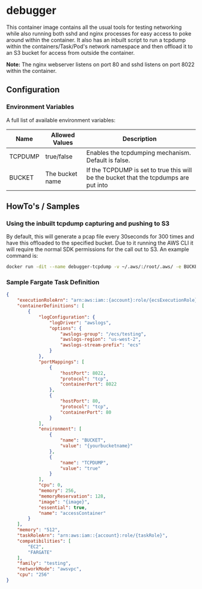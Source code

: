 # debugger
This container image contains all the usual tools for testing networking while also running both sshd and nginx processes for easy access to poke around within the container. It also has an inbuilt script to run a tcpdump within the containers/Task/Pod's network namespace and then offload it to an S3 bucket for access from outside the container.

**Note:** The nginx webserver listens on port 80 and sshd listens on port 8022 within the container.

## Configuration
### Environment Variables
A full list of available environment variables:

| Name | Allowed Values | Description |
| --- | --- | --- |
| TCPDUMP | true/false | Enables the tcpdumping mechanism. Default is false. |
| BUCKET | The bucket name | If the TCPDUMP is set to true this will be the bucket that the tcpdumps are put into |

## HowTo's / Samples
### Using the inbuilt tcpdump capturing and pushing to S3
By default, this will generate a pcap file every 30seconds for 300 times and have this offloaded to the specified bucket. Due to it running the AWS CLI it will require the normal SDK permissions for the call out to S3. An example command is:
```bash
docker run -dit --name debugger-tcpdump -v ~/.aws/:/root/.aws/ -e BUCKET={bucket} -e TCPDUMP=true -p 8023:80 -p 8022:8022 debugger
```

### Sample Fargate Task Definition
```json
{
    "executionRoleArn": "arn:aws:iam::{account}:role/{ecsExecutionRole}",
    "containerDefinitions": [
        {
            "logConfiguration": {
                "logDriver": "awslogs",
                "options": {
                    "awslogs-group": "/ecs/testing",
                    "awslogs-region": "us-west-2",
                    "awslogs-stream-prefix": "ecs"
                }
            },
            "portMappings": [
                {
                    "hostPort": 8022,
                    "protocol": "tcp",
                    "containerPort": 8022
                },
                {
                    "hostPort": 80,
                    "protocol": "tcp",
                    "containerPort": 80
                }
            ],
            "environment": [
                {
                    "name": "BUCKET",
                    "value": "{yourbucketname}"
                },
                {
                    "name": "TCPDUMP",
                    "value": "true"
                }
            ],
            "cpu": 0,
            "memory": 256,
            "memoryReservation": 128,
            "image": "{image}",
            "essential": true,
            "name": "accessContainer"
        }
    ],
    "memory": "512",
    "taskRoleArn": "arn:aws:iam::{account}:role/{taskRole}",
    "compatibilities": [
        "EC2",
        "FARGATE"
    ],
    "family": "testing",
    "networkMode": "awsvpc",
    "cpu": "256"
}
```

